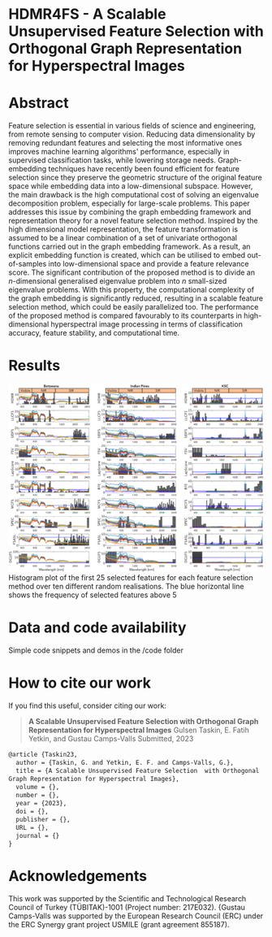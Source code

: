 # HDMR4FS - A Scalable Unsupervised Feature Selection  with Orthogonal Graph Representation  for Hyperspectral Images

# Abstract

Feature selection is essential in various fields of science and engineering, from remote sensing to computer vision. Reducing data dimensionality by removing redundant features and selecting the most informative ones improves machine learning algorithms' performance, especially in supervised classification tasks, while lowering storage needs. Graph-embedding techniques have recently been found efficient for feature selection since they preserve the geometric structure of the original feature space while embedding data into a low-dimensional subspace. However, the main drawback is the high computational cost of solving an eigenvalue decomposition problem, especially for large-scale problems. This paper addresses this issue by combining the graph embedding framework and representation theory for a novel feature selection method. Inspired by the high dimensional model representation, the feature transformation is assumed to be a linear combination of a set of univariate orthogonal functions carried out in the graph embedding framework. As a result, an explicit embedding function is created, which can be utilised to embed out-of-samples into low-dimensional space and provide a feature relevance score. The significant contribution of the proposed method is to divide an $n$-dimensional generalised eigenvalue problem into $n$ small-sized eigenvalue problems. With this property, the computational complexity of the graph embedding is significantly reduced, resulting in a scalable feature selection method, which could be easily parallelized too. The performance of the proposed method is compared favourably to its counterparts in high-dimensional hyperspectral image processing in terms of classification accuracy, feature stability, and computational time.

# Results

![image](histogramplot2.png)
Histogram plot of the first 25 selected features for each feature selection method over ten different random realisations. The blue horizontal line shows the frequency of selected features above 5

# Data and code availability

Simple code snippets and demos in the /code folder

# How to cite our work

If you find this useful, consider citing our work:

><b>A Scalable Unsupervised Feature Selection  with Orthogonal Graph Representation for Hyperspectral Images</b>
Gulsen Taskin, E. Fatih Yetkin, and Gustau Camps-Valls
Submitted, 2023

```
@article {Taskin23,
  author = {Taskin, G. and Yetkin, E. F. and Camps-Valls, G.},
  title = {A Scalable Unsupervised Feature Selection  with Orthogonal Graph Representation for Hyperspectral Images},
  volume = {},
  number = {},
  year = {2023},
  doi = {},
  publisher = {},
  URL = {},
  journal = {}
}
```
# Acknowledgements
This work was supported by the Scientific and Technological Research Council of Turkey (TÜBITAK)-1001 (Project number: 217E032). {Gustau Camps-Valls was supported by the European Research Council (ERC) under the ERC Synergy grant project USMILE (grant agreement 855187).
